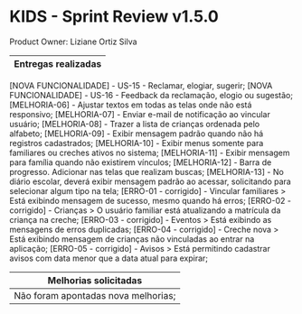 # KIDS - Sprint Review v1.5.0

Product Owner: Liziane Ortiz Silva 

| Entregas realizadas                                 
| --------------------------------------------------------------- 
[NOVA FUNCIONALIDADE] - US-15 - Reclamar, elogiar, sugerir;
[NOVA FUNCIONALIDADE] - US-16 - Feedback da reclamação, elogio ou sugestão; 
[MELHORIA-06] - Ajustar textos em todas as telas onde não está responsivo;
[MELHORIA-07] - Enviar e-mail de notificação ao vincular usuário;
[MELHORIA-08] - Trazer a lista de crianças ordenada pelo alfabeto; 
[MELHORIA-09] - Exibir mensagem padrão quando não há registros cadastrados;
[MELHORIA-10] - Exibir menus somente para familiares ou creches ativos no sistema;
[MELHORIA-11] - Exibir mensagem para família quando não existirem vínculos;
[MELHORIA-12] - Barra de progresso. Adicionar nas telas que realizam buscas;
[MELHORIA-13] - No diário escolar, deverá exibir mensagem padrão ao acessar, solicitando para selecionar algum tipo na tela;
[ERRO-01 - corrigido] - Vincular familiares > Está exibindo mensagem de sucesso, mesmo quando há erros;
[ERRO-02 - corrigido] - Crianças > O usuário familiar está atualizando a matrícula da criança na creche;
[ERRO-03 - corrigido] - Eventos > Está exibindo as mensagens de erros duplicadas;
[ERRO-04 - corrigido] - Creche nova > Está exibindo mensagem de crianças não vinculadas ao entrar na aplicação;
[ERRO-05 - corrigido] - Avisos > Está permitindo cadastrar avisos com data menor que a data atual para expirar;

| Melhorias solicitadas
| --------------------------------------------------------------- 
| Não foram apontadas nova melhorias;